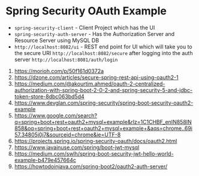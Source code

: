# Spring Security OAuth Example

- `spring-security-client` - Client Project which has the UI 
- `spring-security-auth-server` - Has the Authorization Server and Resource Server using MySQL DB
- `http://localhost:8082/ui` - REST end point for UI which will take you to the secure URI `http://localhost:8082/secure` after logging into the auth server `http://localhost:8081/auth/login`


1.  https://morioh.com/p/50f161d0372a
2.  https://dzone.com/articles/secure-spring-rest-api-using-oauth2-1
3.  https://medium.com/@akourtim.ahmed/oauth-2-centralized-authorization-with-spring-boot-2-0-2-and-spring-security-5-and-jdbc-token-store-8dbc063bd5d4
4.  https://www.devglan.com/spring-security/spring-boot-security-oauth2-example
5.  https://www.google.com/search?q=spring+boot+rest+oauth2+mysql+example&rlz=1C1CHBF_enIN858IN858&oq=spring+boot+rest+oauth2+mysql+example+&aqs=chrome..69i57.34805j0j7&sourceid=chrome&ie=UTF-8
6.  https://projects.spring.io/spring-security-oauth/docs/oauth2.html
7.  https://www.javainuse.com/spring/boot-jwt-mysql
8.  https://medium.com/swlh/spring-boot-security-jwt-hello-world-example-b479e457664c
9.  https://howtodoinjava.com/spring-boot2/oauth2-auth-server/
